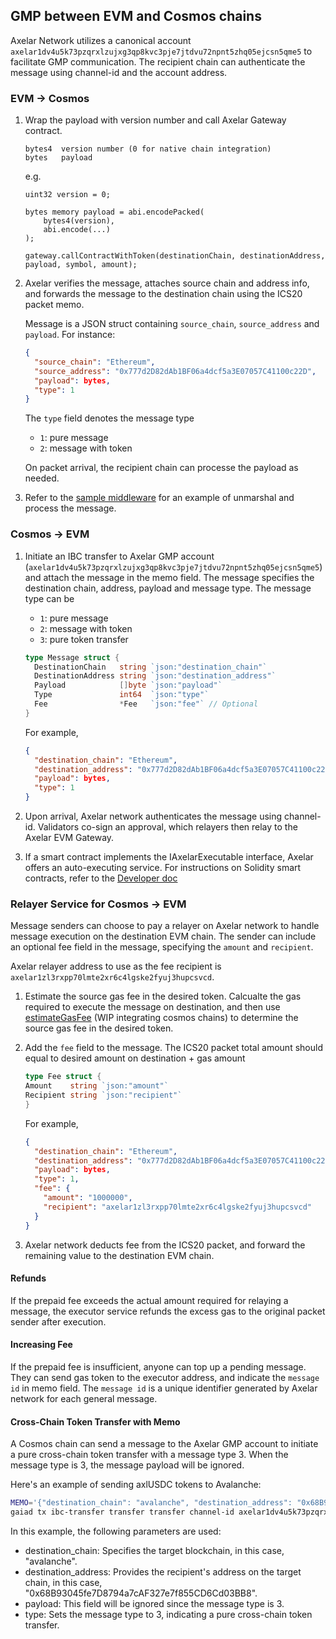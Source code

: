 
## GMP between EVM and Cosmos chains

Axelar Network utilizes a canonical account `axelar1dv4u5k73pzqrxlzujxg3qp8kvc3pje7jtdvu72npnt5zhq05ejcsn5qme5` to facilitate GMP communication.
 The recipient chain can authenticate the message using channel-id and the account address.

### EVM -> Cosmos

1. Wrap the payload with version number and call Axelar Gateway contract.

    ```
    bytes4  version number (0 for native chain integration)
    bytes   payload
    ```

    e.g.

    ```solidity
    uint32 version = 0;

    bytes memory payload = abi.encodePacked(
        bytes4(version),
        abi.encode(...)
    );

    gateway.callContractWithToken(destinationChain, destinationAddress, payload, symbol, amount);
    ```

2. Axelar verifies the message, attaches source chain and address info, and forwards the message to the destination chain using the ICS20 packet memo.

    Message is a JSON struct containing `source_chain`, `source_address` and `payload`. For instance:

    ```json
    {
      "source_chain": "Ethereum",
      "source_address": "0x777d2D82dAb1BF06a4dcf5a3E07057C41100c22D",
      "payload": bytes,
      "type": 1
    }
    ```

    The `type` field denotes the message type

    - `1`: pure message
    - `2`: message with token

    On packet arrival, the recipient chain can processe the payload as needed.

3. Refer to the [sample middleware](./sample-middleware) for an example of unmarshal and process the message.

### Cosmos -> EVM

1. Initiate an IBC transfer to Axelar GMP account (`axelar1dv4u5k73pzqrxlzujxg3qp8kvc3pje7jtdvu72npnt5zhq05ejcsn5qme5`) and attach the message in the memo field. The message specifies the destination chain, address, payload and message type. The message type can be

    - `1`: pure message
    - `2`: message with token
    - `3`: pure token transfer

    ```go
    type Message struct {
      DestinationChain   string `json:"destination_chain"`
      DestinationAddress string `json:"destination_address"`
      Payload            []byte `json:"payload"`
      Type               int64  `json:"type"`
      Fee                *Fee   `json:"fee"` // Optional
    }
    ```

    For example,

    ```json
    {
      "destination_chain": "Ethereum",
      "destination_address": "0x777d2D82dAb1BF06a4dcf5a3E07057C41100c22D",
      "payload": bytes,
      "type": 1
    }
    ```

2. Upon arrival, Axelar network authenticates the message using channel-id. Validators co-sign an approval, which relayers then relay to the Axelar EVM Gateway.

3. If a smart contract implements the IAxelarExecutable interface, Axelar offers an auto-executing service. For instructions on Solidity smart contracts, refer to the [Developer doc](https://docs.axelar.dev/dev/general-message-passing/gmp-messages)

### Relayer Service for Cosmos -> EVM

Message senders can choose to pay a relayer on Axelar network to handle message execution on the destination EVM chain.
The sender can include an optional fee field in the message, specifying the `amount` and `recipient`.

Axelar relayer address to use as the fee recipient is `axelar1zl3rxpp70lmte2xr6c4lgske2fyuj3hupcsvcd`.

1. Estimate the source gas fee in the desired token. Calcualte the gas required to execute the message on destination, and then use [estimateGasFee](https://docs.axelar.dev/dev/axelarjs-sdk/axelar-query-api#estimategasfee) (WIP integrating cosmos chains) to determine the source gas fee in the desired token.

2. Add the `fee` field to the message. The ICS20 packet total amount should equal to desired amount on destination + gas amount  

    ```go
    type Fee struct {
    Amount    string `json:"amount"`
    Recipient string `json:"recipient"`
    }
    ```

    For example,

    ```json
    {
      "destination_chain": "Ethereum",
      "destination_address": "0x777d2D82dAb1BF06a4dcf5a3E07057C41100c22D",
      "payload": bytes,
      "type": 1,
      "fee": {
        "amount": "1000000",
        "recipient": "axelar1zl3rxpp70lmte2xr6c4lgske2fyuj3hupcsvcd"
      }
    }
    ```

3. Axelar network deducts fee from the ICS20 packet, and forward the remaining value to the destination EVM chain.

#### Refunds

If the prepaid fee exceeds the actual amount required for relaying a message, the executor service refunds the excess gas to the original packet sender after execution.

#### Increasing Fee

If the prepaid fee is insufficient, anyone can top up a pending message. They can send gas token to the executor address, and indicate the `message id` in memo field. The `message id` is a unique identifier generated by Axelar network for each general message.

#### Cross-Chain Token Transfer with Memo

A Cosmos chain can send a message to the Axelar GMP account to initiate a pure cross-chain token transfer with a message type 3. When the message type is 3, the message payload will be ignored.

Here's an example of sending axlUSDC tokens to Avalanche:

```bash
MEMO='{"destination_chain": "avalanche", "destination_address": "0x68B93045fe7D8794a7cAF327e7f855CD6Cd03BB8", "payload":null, "type":3}'
gaiad tx ibc-transfer transfer transfer channel-id axelar1dv4u5k73pzqrxlzujxg3qp8kvc3pje7jtdvu72npnt5zhq05ejcsn5qme5 1000000ibc/denom --memo "$MEMO"
```

In this example, the following parameters are used:

- destination_chain: Specifies the target blockchain, in this case, "avalanche".
- destination_address: Provides the recipient's address on the target chain, in this case, "0x68B93045fe7D8794a7cAF327e7f855CD6Cd03BB8".
- payload: This field will be ignored since the message type is 3.
- type: Sets the message type to 3, indicating a pure cross-chain token transfer.
